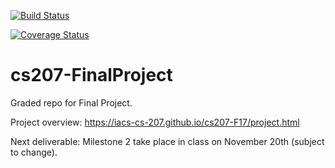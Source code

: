 [![Build Status](https://travis-ci.org/G12-cs207-FinalProject/cs207-FinalProject.svg?branch=master)](https://travis-ci.org/G12-cs207-FinalProject/cs207-FinalProject)

[![Coverage Status](https://coveralls.io/repos/github/G12-cs207-FinalProject/cs207-FinalProject/badge.svg?branch=master)](https://coveralls.io/github/G12-cs207-FinalProject/cs207-FinalProject?branch=master)
# cs207-FinalProject

Graded repo for Final Project.

Project overview: https://iacs-cs-207.github.io/cs207-F17/project.html

Next deliverable: Milestone 2 take place in class on November 20th (subject to 
change).